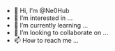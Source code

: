 - 👋 Hi, I’m @Ne0Hub
- 👀 I’m interested in ...
- 🌱 I’m currently learning ...
- 💞️ I’m looking to collaborate on ...
- 📫 How to reach me ...

<!---
Ne0Hub/Ne0Hub is a ✨ special ✨ repository because its `README.md` (this file) appears on your GitHub profile.
You can click the Preview link to take a look at your changes.
--->
